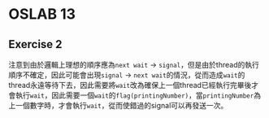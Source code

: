 # OSLAB 13

## Exercise 2

注意到由於邏輯上理想的順序應為`next wait` -> `signal`，但是由於thread的執行順序不確定，因此可能會出現`signal` -> `next wait`的情況，從而造成`wait`的thread永遠等待下去，因此需要將`wait`改為確保上一個thread已經執行完畢後才會執行`wait`，因此需要一個`wait`的`flag(printingNumber)`，當`printingNumber`為上一個數字時，才會執行`wait`，從而使錯過的signal可以再發送一次。